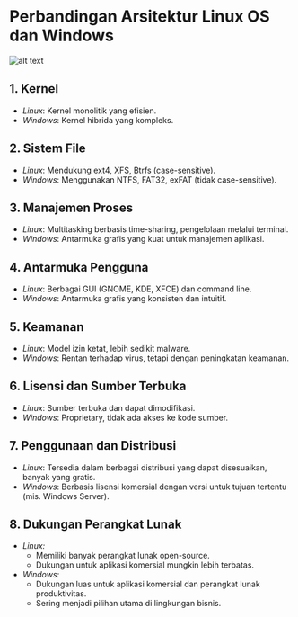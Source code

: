 # Perbandingan Arsitektur Linux OS dan Windows

![alt text]([https://github.com/Fathur2004/Fathur-Rahman/blob/main/download.jpg?raw=true](https://cdn.computerhoy.com/sites/navi.axelspringer.es/public/media/image/2014/04/39513-linux.jpg))

## 1. Kernel
- *Linux*: Kernel monolitik yang efisien.
- *Windows*: Kernel hibrida yang kompleks.

## 2. Sistem File
- *Linux*: Mendukung ext4, XFS, Btrfs (case-sensitive).
- *Windows*: Menggunakan NTFS, FAT32, exFAT (tidak case-sensitive).

## 3. Manajemen Proses
- *Linux*: Multitasking berbasis time-sharing, pengelolaan melalui terminal.
- *Windows*: Antarmuka grafis yang kuat untuk manajemen aplikasi.

## 4. Antarmuka Pengguna
- *Linux*: Berbagai GUI (GNOME, KDE, XFCE) dan command line.
- *Windows*: Antarmuka grafis yang konsisten dan intuitif.

## 5. Keamanan
- *Linux*: Model izin ketat, lebih sedikit malware.
- *Windows*: Rentan terhadap virus, tetapi dengan peningkatan keamanan.

## 6. Lisensi dan Sumber Terbuka
- *Linux*: Sumber terbuka dan dapat dimodifikasi.
- *Windows*: Proprietary, tidak ada akses ke kode sumber.

## 7. Penggunaan dan Distribusi
- *Linux*: Tersedia dalam berbagai distribusi yang dapat disesuaikan, banyak yang gratis.
- *Windows*: Berbasis lisensi komersial dengan versi untuk tujuan tertentu (mis. Windows Server).

## 8. Dukungan Perangkat Lunak
- *Linux:*
  - Memiliki banyak perangkat lunak open-source.
  - Dukungan untuk aplikasi komersial mungkin lebih terbatas.
- *Windows:*
  - Dukungan luas untuk aplikasi komersial dan perangkat lunak produktivitas.
  - Sering menjadi pilihan utama di lingkungan bisnis.
